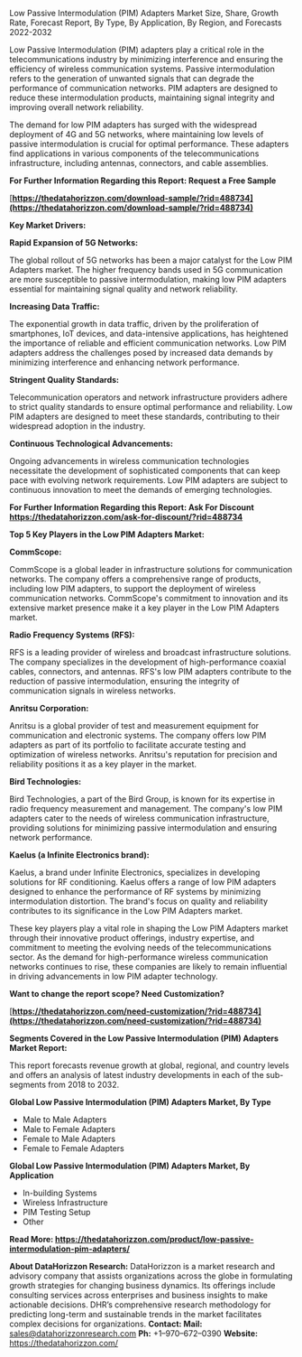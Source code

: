 ﻿Low Passive Intermodulation (PIM) Adapters Market Size, Share, Growth Rate, Forecast Report, By Type, By Application, By Region, and Forecasts 2022-2032

Low Passive Intermodulation (PIM) adapters play a critical role in the telecommunications industry by minimizing interference and ensuring the efficiency of wireless communication systems. Passive intermodulation refers to the generation of unwanted signals that can degrade the performance of communication networks. PIM adapters are designed to reduce these intermodulation products, maintaining signal integrity and improving overall network reliability.

The demand for low PIM adapters has surged with the widespread deployment of 4G and 5G networks, where maintaining low levels of passive intermodulation is crucial for optimal performance. These adapters find applications in various components of the telecommunications infrastructure, including antennas, connectors, and cable assemblies.

**For Further Information Regarding this Report: Request a Free Sample**

[**https://thedatahorizzon.com/download-sample/?rid=488734](https://thedatahorizzon.com/download-sample/?rid=488734)** 

**Key Market Drivers:**

**Rapid Expansion of 5G Networks:**

The global rollout of 5G networks has been a major catalyst for the Low PIM Adapters market. The higher frequency bands used in 5G communication are more susceptible to passive intermodulation, making low PIM adapters essential for maintaining signal quality and network reliability.

**Increasing Data Traffic:**

The exponential growth in data traffic, driven by the proliferation of smartphones, IoT devices, and data-intensive applications, has heightened the importance of reliable and efficient communication networks. Low PIM adapters address the challenges posed by increased data demands by minimizing interference and enhancing network performance.

**Stringent Quality Standards:**

Telecommunication operators and network infrastructure providers adhere to strict quality standards to ensure optimal performance and reliability. Low PIM adapters are designed to meet these standards, contributing to their widespread adoption in the industry.

**Continuous Technological Advancements:**

Ongoing advancements in wireless communication technologies necessitate the development of sophisticated components that can keep pace with evolving network requirements. Low PIM adapters are subject to continuous innovation to meet the demands of emerging technologies.

**For Further Information Regarding this Report: Ask For Discount <https://thedatahorizzon.com/ask-for-discount/?rid=488734>** 

**Top 5 Key Players in the Low PIM Adapters Market:**

**CommScope:**

CommScope is a global leader in infrastructure solutions for communication networks. The company offers a comprehensive range of products, including low PIM adapters, to support the deployment of wireless communication networks. CommScope's commitment to innovation and its extensive market presence make it a key player in the Low PIM Adapters market.

**Radio Frequency Systems (RFS):**

RFS is a leading provider of wireless and broadcast infrastructure solutions. The company specializes in the development of high-performance coaxial cables, connectors, and antennas. RFS's low PIM adapters contribute to the reduction of passive intermodulation, ensuring the integrity of communication signals in wireless networks.

**Anritsu Corporation:**

Anritsu is a global provider of test and measurement equipment for communication and electronic systems. The company offers low PIM adapters as part of its portfolio to facilitate accurate testing and optimization of wireless networks. Anritsu's reputation for precision and reliability positions it as a key player in the market.

**Bird Technologies:**

Bird Technologies, a part of the Bird Group, is known for its expertise in radio frequency measurement and management. The company's low PIM adapters cater to the needs of wireless communication infrastructure, providing solutions for minimizing passive intermodulation and ensuring network performance.

**Kaelus (a Infinite Electronics brand):**

Kaelus, a brand under Infinite Electronics, specializes in developing solutions for RF conditioning. Kaelus offers a range of low PIM adapters designed to enhance the performance of RF systems by minimizing intermodulation distortion. The brand's focus on quality and reliability contributes to its significance in the Low PIM Adapters market.

These key players play a vital role in shaping the Low PIM Adapters market through their innovative product offerings, industry expertise, and commitment to meeting the evolving needs of the telecommunications sector. As the demand for high-performance wireless communication networks continues to rise, these companies are likely to remain influential in driving advancements in low PIM adapter technology.

**Want to change the report scope? Need Customization?**

[**https://thedatahorizzon.com/need-customization/?rid=488734](https://thedatahorizzon.com/need-customization/?rid=488734)** 

**Segments Covered in the Low Passive Intermodulation (PIM) Adapters Market Report:**

This report forecasts revenue growth at global, regional, and country levels and offers an analysis of latest industry developments in each of the sub-segments from 2018 to 2032.

**Global Low Passive Intermodulation (PIM) Adapters Market, By Type**

- Male to Male Adapters
- Male to Female Adapters
- Female to Male Adapters
- Female to Female Adapters

**Global Low Passive Intermodulation (PIM) Adapters Market, By Application**

- In-building Systems
- Wireless Infrastructure
- PIM Testing Setup
- Other

**Read More: <https://thedatahorizzon.com/product/low-passive-intermodulation-pim-adapters/>** 

**About DataHorizzon Research:**DataHorizzon is a market research and advisory company that assists organizations across the globe in formulating growth strategies for changing business dynamics. Its offerings include consulting services across enterprises and business insights to make actionable decisions. DHR’s comprehensive research methodology for predicting long-term and sustainable trends in the market facilitates complex decisions for organizations.**Contact:Mail:** <sales@datahorizzonresearch.com> **Ph:** +1–970–672–0390**Website:** <https://thedatahorizzon.com/> 


